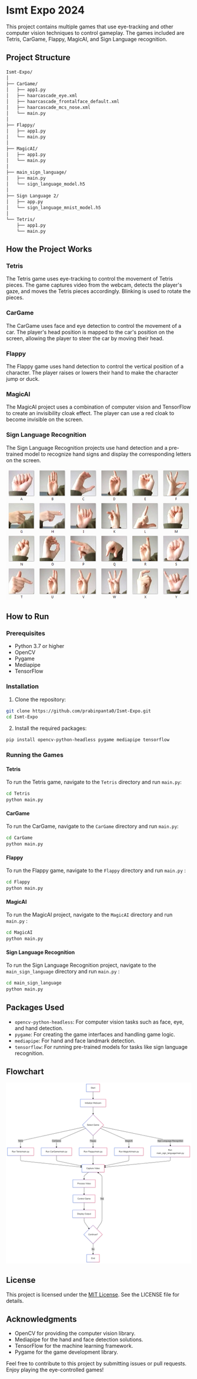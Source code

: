 # Ismt Expo 2024

This project contains multiple games that use eye-tracking and other computer vision techniques to control gameplay. The games included are Tetris, CarGame, Flappy, MagicAI, and Sign Language recognition.

## Project Structure

```plaintext
Ismt-Expo/
│
├── CarGame/
│   ├── app1.py
│   ├── haarcascade_eye.xml
│   ├── haarcascade_frontalface_default.xml
│   ├── haarcascade_mcs_nose.xml
│   └── main.py
│
├── Flappy/
│   ├── app1.py
│   └── main.py
│
├── MagicAI/
│   ├── app1.py
│   └── main.py
│
├── main_sign_language/
│   ├── main.py
│   └── sign_language_model.h5
│
├── Sign Language 2/
│   ├── app.py
│   └── sign_language_mnist_model.h5
│
└── Tetris/
    ├── app1.py
    └── main.py
```

## How the Project Works

### Tetris

The Tetris game uses eye-tracking to control the movement of Tetris pieces. The game captures video from the webcam, detects the player's gaze, and moves the Tetris pieces accordingly. Blinking is used to rotate the pieces.

### CarGame

The CarGame uses face and eye detection to control the movement of a car. The player's head position is mapped to the car's position on the screen, allowing the player to steer the car by moving their head.

### Flappy

The Flappy game uses hand detection to control the vertical position of a character. The player raises or lowers their hand to make the character jump or duck.

### MagicAI

The MagicAI project uses a combination of computer vision and TensorFlow to create an invisibility cloak effect. The player can use a red cloak to become invisible on the screen.

### Sign Language Recognition

The Sign Language Recognition projects use hand detection and a pre-trained model to recognize hand signs and display the corresponding letters on the screen.

![Sign Language letters](<amer_sign2.png>)

## How to Run

### Prerequisites

- Python 3.7 or higher
- OpenCV
- Pygame
- Mediapipe
- TensorFlow

### Installation

1. Clone the repository:

```sh
git clone https://github.com/prabinpanta0/Ismt-Expo.git
cd Ismt-Expo
```

2. Install the required packages:

```sh
pip install opencv-python-headless pygame mediapipe tensorflow
```

### Running the Games

#### Tetris

To run the Tetris game, navigate to the `Tetris` directory and run `main.py`:

```sh
cd Tetris
python main.py
```

#### CarGame

To run the CarGame, navigate to the `CarGame` directory and run `main.py`:

```sh
cd CarGame
python main.py
```

#### Flappy

To run the Flappy game, navigate to the  `Flappy` directory and run `main.py` :

```sh
cd Flappy
python main.py
```

#### MagicAI

To run the MagicAI project, navigate to the `MagicAI` directory and run `main.py` :

```sh
cd MagicAI
python main.py
```

#### Sign Language Recognition

To run the Sign Language Recognition project, navigate to the `main_sign_language` directory and run `main.py` :

```sh
cd main_sign_language
python main.py
```

## Packages Used

- `opencv-python-headless`: For computer vision tasks such as face, eye, and hand detection.
- `pygame`: For creating the game interfaces and handling game logic.
- `mediapipe`: For hand and face landmark detection.
- `tensorflow`: For running pre-trained models for tasks like sign language recognition.

## Flowchart

![alt text](<Mermaid.png>)

## License

This project is licensed under the [MIT License](License). See the LICENSE file for details.

## Acknowledgments

- OpenCV for providing the computer vision library.
- Mediapipe for the hand and face detection solutions.
- TensorFlow for the machine learning framework.
- Pygame for the game development library.

Feel free to contribute to this project by submitting issues or pull requests. Enjoy playing the eye-controlled games!
